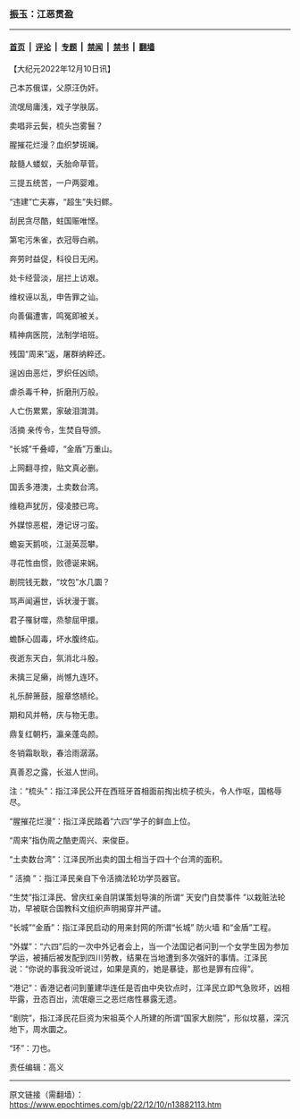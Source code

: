 ### 振玉：江恶贯盈

---

#### [首页](../../../..?n13882113) &nbsp;|&nbsp; [评论](../../../../../epoch-comment?n13882113) &nbsp;|&nbsp; [专题](../../../../../epoch-special?n13882113) &nbsp;|&nbsp; [禁闻](../../../../../epoch-news?n13882113) &nbsp;|&nbsp; [禁书](../../../../../books?n13882113) &nbsp;|&nbsp; [翻墙](https://github.com/gfw-breaker/nogfw/blob/master/README.md?n13882113)


<div class="post_content" id="artbody" itemprop="articleBody">
 <!-- article content begin -->
 <p>
  【大纪元2022年12月10日讯】
 </p>
 <p>
  己本苏俄谍，父原汪伪奸。
 </p>
 <p>
  流氓局庸浅，戏子学肤孱。
 </p>
 <p>
  卖唱非云鬓，梳头岂雾鬟？
 </p>
 <p>
  腥摧花烂漫？血织梦斑斓。
 </p>
 <p>
  敲髓人蝼蚁，夭胎命草菅。
 </p>
 <p>
  三提五统苦，一户两婴难。
 </p>
 <p>
  “违建”亡夫寡，“超生”失妇鳏。
 </p>
 <p>
  刮民贪尽酷，蛀国赈唯悭。
 </p>
 <p>
  第宅污朱雀，衣冠辱白鹇。
 </p>
 <p>
  奔劳时益促，科役日无闲。
 </p>
 <p>
  处卡经营淡，层拦上访艰。
 </p>
 <p>
  维权诬以乱，申告罪之讪。
 </p>
 <p>
  向善偏遭害，鸣冤即被关。
 </p>
 <p>
  精神病医院，法制学培班。
 </p>
 <p>
  残国“周来”返，屠群纳粹还。
 </p>
 <p>
  逞凶由恶烂，罗织任凶顽。
 </p>
 <p>
  虐杀毒千种，折磨刑万般。
 </p>
 <p>
  人亡伤累累，家破泪潸潸。
 </p>
 <p>
  <ok href="https://www.epochtimes.com/gb/tag/%E6%B4%BB%E6%91%98.html">
   活摘
  </ok>
  亲传令，生焚自导颁。
 </p>
 <p>
  “长城”千叠嶂，“金盾”万重山。
 </p>
 <p>
  上网翻寻控，贴文真必删。
 </p>
 <p>
  国丢多港澳，土卖数台湾。
 </p>
 <p>
  维稳声犹厉，侵凌膝已弯。
 </p>
 <p>
  外媒惊恶棍，港记讶刁蛮。
 </p>
 <p>
  蟾妄天鹅啖，江涎英蕊攀。
 </p>
 <p>
  寻花性由惯，败德诞来娴。
 </p>
 <p>
  剧院钱无数，“坟包”水几圜？
 </p>
 <p>
  骂声闻遍世，诉状漫于寰。
 </p>
 <p>
  君子罹豺噬，烝黎屈甲擐。
 </p>
 <p>
  蟾酥心固毒，坏水腹终疝。
 </p>
 <p>
  夜逝东天白，氛消北斗殷。
 </p>
 <p>
  未擒三足癞，尚憾九连环。
 </p>
 <p>
  礼乐醉箫鼓，服章悠帻纶。
 </p>
 <p>
  期和风并畅，庆与物无患。
 </p>
 <p>
  鼎复红朝朽，瀛亲蓬岛颜。
 </p>
 <p>
  冬销霜耿耿，春洽雨潺潺。
 </p>
 <p>
  真善忍之露，长滋人世间。
 </p>
 <p>
  注：“梳头”：指江泽民公开在西班牙首相面前掏出梳子梳头，令人作呕，国格辱尽。
 </p>
 <p>
  “腥摧花烂漫”：指江泽民踏着“六四”学子的鲜血上位。
 </p>
 <p>
  “周来”指伪周之酷吏周兴、来俊臣。
 </p>
 <p>
  “土卖数台湾”：江泽民所出卖的国土相当于四十个台湾的面积。
 </p>
 <p>
  “
  <ok href="https://www.epochtimes.com/gb/tag/%E6%B4%BB%E6%91%98.html">
   活摘
  </ok>
  ”：指江泽民亲自下令活摘法轮功学员器官。
 </p>
 <p>
  “生焚”指江泽民、曾庆红亲自阴谋策划导演的所谓“
  <ok href="https://www.epochtimes.com/gb/tag/%E5%A4%A9%E5%AE%89%E9%97%A8%E8%87%AA%E7%84%9A%E4%BA%8B%E4%BB%B6.html">
   天安门自焚事件
  </ok>
  ”以栽赃法轮功，早被联合国教科文组织声明揭穿并严谴。
 </p>
 <p>
  “长城”“金盾”：指江泽民启动的用来封网的所谓“长城”
  <ok href="https://www.epochtimes.com/gb/tag/%E9%98%B2%E7%81%AB%E5%A2%99.html">
   防火墙
  </ok>
  和“金盾”工程。
 </p>
 <p>
  “外媒”：“六四”后的一次中外记者会上，当一个法国记者问到一个女学生因为参加学运，被捕后被发配到四川劳教，结果在当地遭到多次强奸的事情。江泽民说：“你说的事我没听说过，如果是真的，她是暴徒，那也是罪有应得”。
 </p>
 <p>
  “港记”：香港记者问到董建华连任是否由中央钦点时，江泽民立即气急败坏，凶相毕露，丑态百出，流氓瘪三之恶烂痞性暴露无遗。
 </p>
 <p>
  “剧院”，指江泽民花巨资为宋祖英个人所建的所谓“国家大剧院”，形似坟墓，深沉地下，周水圜之。
 </p>
 <p>
  “环”：刀也。
 </p>
 <p>
  责任编辑：高义
 </p>
 <!-- article content end -->
 <div id="below_article_ad">
 </div>
</div>


---

原文链接（需翻墙）：https://www.epochtimes.com/gb/22/12/10/n13882113.htm